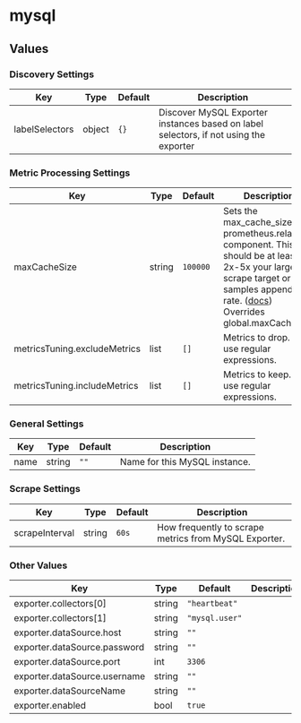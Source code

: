 # mysql

## Values

### Discovery Settings

| Key | Type | Default | Description |
|-----|------|---------|-------------|
| labelSelectors | object | `{}` | Discover MySQL Exporter instances based on label selectors, if not using the exporter |

### Metric Processing Settings

| Key | Type | Default | Description |
|-----|------|---------|-------------|
| maxCacheSize | string | `100000` | Sets the max_cache_size for prometheus.relabel component. This should be at least 2x-5x your largest scrape target or samples appended rate. ([docs](https://grafana.com/docs/alloy/latest/reference/components/prometheus.relabel/#arguments)) Overrides global.maxCacheSize |
| metricsTuning.excludeMetrics | list | `[]` | Metrics to drop. Can use regular expressions. |
| metricsTuning.includeMetrics | list | `[]` | Metrics to keep. Can use regular expressions. |

### General Settings

| Key | Type | Default | Description |
|-----|------|---------|-------------|
| name | string | `""` | Name for this MySQL instance. |

### Scrape Settings

| Key | Type | Default | Description |
|-----|------|---------|-------------|
| scrapeInterval | string | `60s` | How frequently to scrape metrics from MySQL Exporter. |

### Other Values

| Key | Type | Default | Description |
|-----|------|---------|-------------|
| exporter.collectors[0] | string | `"heartbeat"` |  |
| exporter.collectors[1] | string | `"mysql.user"` |  |
| exporter.dataSource.host | string | `""` |  |
| exporter.dataSource.password | string | `""` |  |
| exporter.dataSource.port | int | `3306` |  |
| exporter.dataSource.username | string | `""` |  |
| exporter.dataSourceName | string | `""` |  |
| exporter.enabled | bool | `true` |  |
